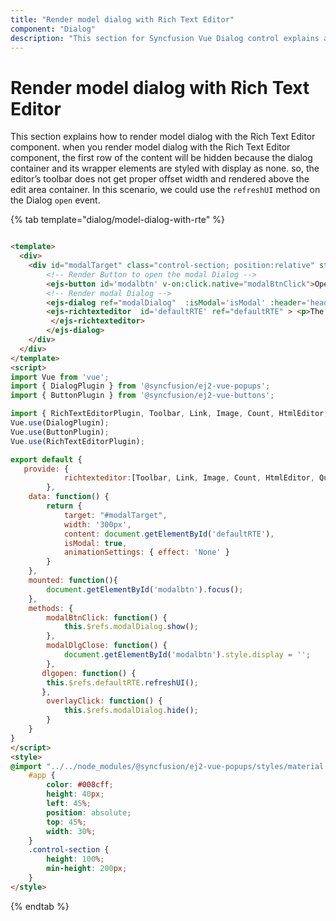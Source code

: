 ```yaml
---
title: "Render model dialog with Rich Text Editor"
component: "Dialog"
description: "This section for Syncfusion Vue Dialog control explains about, how to Render the model dialog with Rich Text Editor."
---
```


# Render model dialog with Rich Text Editor

This section explains how to render model dialog with the Rich Text Editor component. when you render model dialog with the Rich Text Editor component, the first row of the content will be hidden because the dialog container and its wrapper elements are styled with display as none. so, the editor’s toolbar does not get proper offset width and rendered above the edit area container. In this scenario, we could use the `refreshUI` method on the Dialog `open` event.

{% tab template="dialog/model-dialog-with-rte" %}

```html

<template>
  <div>
    <div id="modalTarget" class="control-section; position:relative" style="height:350px;">
        <!-- Render Button to open the modal Dialog -->
        <ejs-button id='modalbtn' v-on:click.native="modalBtnClick">Open</ejs-button>
        <!-- Render modal Dialog -->
        <ejs-dialog ref="modalDialog"  :isModal='isModal' :header='header' :target='target' :width='width' :animationSettings='animationSettings' :content='content' :open="dlgopen" :close="modalDlgClose" :overlayClick="overlayClick">
        <ejs-richtexteditor  id='defaultRTE' ref="defaultRTE" > <p>The Rich Text Editor component is WYSIWYG ("what you see is what you get") editor that provides the best user experience to create and update the content.Users can format their content using standard toolbar commands.</p>
         </ejs-richtexteditor>
        </ejs-dialog>
    </div>
  </div>
</template>
<script>
import Vue from 'vue';
import { DialogPlugin } from '@syncfusion/ej2-vue-popups';
import { ButtonPlugin } from '@syncfusion/ej2-vue-buttons';

import { RichTextEditorPlugin, Toolbar, Link, Image, Count, HtmlEditor, QuickToolbar } from '@syncfusion/ej2-vue-richtexteditor';
Vue.use(DialogPlugin);
Vue.use(ButtonPlugin);
Vue.use(RichTextEditorPlugin);

export default {
   provide: {
            richtexteditor:[Toolbar, Link, Image, Count, HtmlEditor, QuickToolbar]
        },
    data: function() {
        return {
            target: "#modalTarget",
            width: '300px',
            content: document.getElementById('defaultRTE'),
            isModal: true,
            animationSettings: { effect: 'None' }
        }
    },
    mounted: function(){
        document.getElementById('modalbtn').focus();
    },
    methods: {
        modalBtnClick: function() {
            this.$refs.modalDialog.show();
        },
        modalDlgClose: function() {
            document.getElementById('modalbtn').style.display = '';
        },
       dlgopen: function() {
        this.$refs.defaultRTE.refreshUI();
       },
        overlayClick: function() {
            this.$refs.modalDialog.hide();
        }
    }
}
</script>
<style>
@import "../../node_modules/@syncfusion/ej2-vue-popups/styles/material.css";
    #app {
        color: #008cff;
        height: 40px;
        left: 45%;
        position: absolute;
        top: 45%;
        width: 30%;
    }
    .control-section {
        height: 100%;
        min-height: 200px;
    }
</style>

```

{% endtab %}
